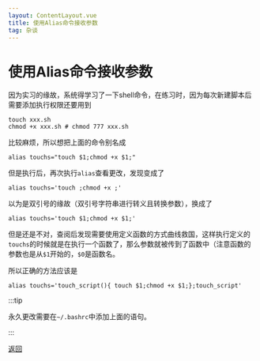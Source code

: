 ```yaml
---
layout: ContentLayout.vue
title: 使用Alias命令接收参数
tag: 杂谈
---
```


# 使用Alias命令接收参数

因为实习的缘故，系统得学习了一下shell命令，在练习时，因为每次新建脚本后需要添加执行权限还要用到

```shell
touch xxx.sh
chmod +x xxx.sh # chmod 777 xxx.sh
```

比较麻烦，所以想把上面的命令别名成

```shell
alias touchs="touch $1;chmod +x $1;"
```

但是执行后，再次执行`alias`查看更改，发现变成了

```shell
alias touchs='touch ;chmod +x ;'
```

以为是双引号的缘故（双引号字符串进行转义且转换参数），换成了

```shell
alias touchs='touch $1;chmod +x $1;'
```

但是还是不对，查阅后发现需要使用定义函数的方式曲线救国，这样执行定义的`touchs`的时候就是在执行一个函数了，那么参数就被传到了函数中（注意函数的参数也是从`$1`开始的，`$0`是函数名。

所以正确的方法应该是

```shell
alias touchs='touch_script(){ touch $1;chmod +x $1;};touch_script'
```

:::tip

永久更改需要在`~/.bashrc`中添加上面的语句。

:::

[返回](/zh/blogs/)
 
 <Comment lang="zh-CN"/> 
 